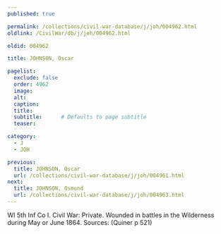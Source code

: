 ```yaml
---
published: true

permalink: /collections/civil-war-database/j/joh/004962.html
oldlink: /CivilWar/db/j/joh/004962.html

oldid: 004962

title: JOHNSON, Oscar

pagelist:
  exclude: false
  order: 4962
  image: 
  alt:
  caption:
  title:
  subtitle:      # Defaults to page subtitle
  teaser:

category: 
  - J 
  - JOH

previous:
  title: JOHNSON, Oscar
  url: /collections/civil-war-database/j/joh/004961.html  
next:
  title: JOHNSON, Osmund
  url: /collections/civil-war-database/j/joh/004963.html   
---
```

WI 5th Inf Co I. Civil War: Private. Wounded in battles in the Wilderness during May or June 1864. Sources: (Quiner p 521)